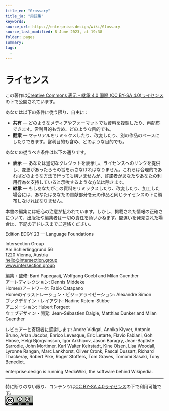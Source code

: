 ```yaml
---
title_en: "Grossary"
title_ja: "用語集"
keywords: 
source_url: https://enterprise.design/wiki/Glossary
source_last_modified: 8 June 2023, at 19:38
folder: pages
summary:
tags: 
  - 
---
```

# ライセンス
この著作は[Creative Commons 表示 - 継承 4.0 国際 (CC BY-SA 4.0)ライセンス](https://creativecommons.org/licenses/by-sa/4.0/deed.ja)の下で公開されています。

あなたは以下の条件に従う限り、自由に：
- **共有** — どのようなメディアやフォーマットでも資料を複製したり、再配布できます。営利目的も含め、どのような目的でも。
- **翻案** — マテリアルをリミックスしたり、改変したり、別の作品のベースにしたりできます。営利目的も含め、どのような目的でも。

あなたの従うべき条件は以下の通りです。
- **表示** — あなたは適切なクレジットを表示し、ライセンスへのリンクを提供し、変更があったらその旨を示さなければなりません。これらは合理的であればどのような方法で行っても構いませんが、許諾者があなたやあなたの利用行為を支持していると示唆するような方法は除きます。
- **継承** — もしあなたがこの資料をリミックスしたり、改変したり、加工した場合には、あなたはあなたの貢献部分を元の作品と同じライセンスの下に頒布しなければなりません。

本書の編集には細心の注意が払われています。しかし、掲載された情報の正確さについて、出版社や編集者は一切の責任を負いかねます。間違いを発見された場合は、下記のアドレスまでご連絡ください。

Edition EDGY 23 — Language Foundations

Intersection Group<br>
Am Schierlinggrund 56<br>1220 Vienna, Austria<br>hello@intersection.group<br>www.intersection.group

編集・監修: Bard Papegaaij, Wolfgang Goebl and Milan Guenther<br>アートディレクション: Dennis Middeke<br>Homeのアートワーク: Fabio Catapano<br>Homeのイラストレーション・ビジュアライゼーション: Alexandre Simon<br>ブックデザイン・レイアウト: Nadine Rotem-Stibbe<br>アニメーション: Hubert Forgeot<br>ウェブデザイン・開発: Jean-Sébastien Daigle, Matthias Dunker and Milan Guenther

レビュアーと寄稿者に感謝します: Andre Vidigal, Annika Klyver, Antonio Bruno, Arian Jacobs, Enrico Levesque, Eric Letarte, Flavio Fabiani, Goh Hirose, Helgi Björgvinsson, Igor Arkhipov, Jason Baragry, Jean-Baptiste Sarrodie, John Mortimer, Karl Walter Keirstadt, Kine Olsen, Lisa Woodall, Lyronne Rangan, Marc Lankhorst, Oliver Cronk, Pascal Dussart, Richard Thackeray, Robert Pike, Roger Stoffers, Tom Graves, Tomomi Sasaki, Tony Benedict.

enterprise.design is running MediaWiki, the software behind Wikipedia.

---
特に断りのない限り、コンテンツは[CC BY-SA 4.0ライセンス](./pages/license_ja.md)の下で利用可能です。
<br><a href="./pages/license_ja.md"> <img src="https://github.com/Yoshiyuki-iasa/EDGY23_ja/blob/main/media/cc.png?raw=true" alt="CC logo"></a>
